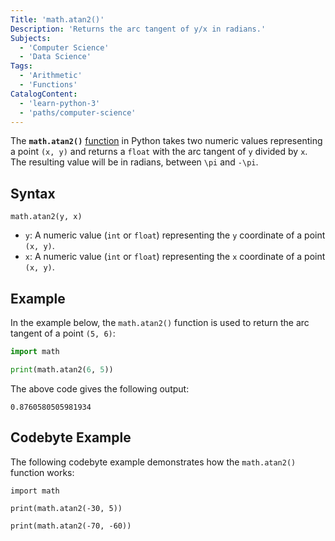 ```yaml
---
Title: 'math.atan2()'
Description: 'Returns the arc tangent of y/x in radians.'
Subjects:
  - 'Computer Science'
  - 'Data Science'
Tags:
  - 'Arithmetic'
  - 'Functions'
CatalogContent:
  - 'learn-python-3'
  - 'paths/computer-science'
---
```


The **`math.atan2()`** [function](https://www.codecademy.com/resources/docs/python/functions) in Python takes two numeric values representing a point `(x, y)` and returns a `float` with the arc tangent of `y` divided by `x`. The resulting value will be in radians, between `\pi` and `-\pi`.

## Syntax

```pseudo
math.atan2(y, x)
```

- `y`: A numeric value (`int` or `float`) representing the `y` coordinate of a point `(x, y)`.
- `x`: A numeric value (`int` or `float`) representing the `x` coordinate of a point `(x, y)`.

## Example

In the example below, the `math.atan2()` function is used to return the arc tangent of a point `(5, 6)`:

```py
import math

print(math.atan2(6, 5))
```

The above code gives the following output:

```shell
0.8760580505981934
```

## Codebyte Example

The following codebyte example demonstrates how the `math.atan2()` function works:

```codebyte/python
import math

print(math.atan2(-30, 5))

print(math.atan2(-70, -60))
```
